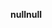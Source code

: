 <span data-ttu-id="a266c-101">**null**</span><span class="sxs-lookup"><span data-stu-id="a266c-101">**null**</span></span>